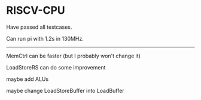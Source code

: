 # RISCV-CPU


  Have passed all testcases.
  
  Can run pi with 1.2s in 130MHz.


---

  MemCtrl can be faster (but I probably won't change it)
  
  LoadStoreRS can do some improvement

  maybe add ALUs
  
  maybe change LoadStoreBuffer into LoadBuffer
  
